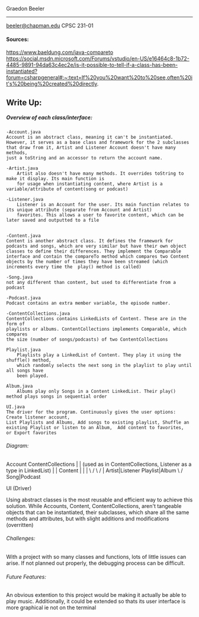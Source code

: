 Graedon Beeler
*******
beeler@chapman.edu
CPSC 231-01

#### Sources:
https://www.baeldung.com/java-compareto
https://social.msdn.microsoft.com/Forums/vstudio/en-US/e16464c8-1b72-4485-9891-94da63c4ec2e/is-it-possible-to-tell-if-a-class-has-been-instantiated?forum=csharpgeneral#:~:text=If%20you%20want%20to%20see,often%20it's%20being%20created%20directly.


## Write Up:

##### Overview of each class/interface:

	-Account.java
    Account is an abstract class, meaning it can't be instantiated.
    However, it serves as a base class and framework for the 2 subclasses
    that draw from it, Artist and Listener Account doesn't have many methods, 
    just a toString and an accessor to return the account name.

    -Artist.java
        Artist also doesn't have many methods. It overrides toString to make it display. Its main function is
        for usage when instantiating content, where Artist is a variable/attribute of content(song or podcast)

    -Listener.java
        Listener is an Account for the user. Its main function relates to its unique attribute (separate from Account and Artist) 
        favorites. This allows a user to favorite content, which can be later saved and outputted to a file


	-Content.java
	Content is another abstract class. It defines the framework for podcasts and songs, which are very similar but have their own object classes to define their differences. They implement the Comparable interface and contain the compareTo method which compares two Content objects by the number of times they have been streamed (which increments every time the  play() method is called)

	-Song.java
	not any different than content, but used to differentiate from a podcast

	-Podcast.java
	Podcast contains an extra member variable, the episode number.

	-ContentCollections.java
    ContentCollections contains LinkedLists of Content. These are in the form of
    playlists or albums. ContentCollections implements Comparable, which compares
    the size (number of songs/podcasts) of two ContentCollections

    Playlist.java
        Playlists play a LinkedList of Content. They play it using the shuffle() method,
        which randomly selects the next song in the playlist to play until all songs have
        been played.

    Album.java
        Albums play only Songs in a Content LinkedList. Their play() method plays songs in sequential order

	UI.java
    The driver for the program. Continuously gives the user options: Create listener account,
    List Playlists and Albums, Add songs to existing playlist, Shuffle an existing Playlist or listen to an Album,  Add content to favorites,
    or Export favorites 


###### Diagram:

Account        ContentCollections
    |                   |                 (used as in ContentCollections, Listener as a type in LinkedList)
    |                   |                     Content
    |                   |                          |
   \ /                 \ /                         |
Artist|Listener     Playlist|Album                \ /
                                               Song|Podcast
          
UI
(Driver)

Using abstract classes is the most reusable and efficient way to achieve this solution. While Accounts,
Content, ContentCollections, aren't tangeable objects that can be instantiated, their subclasses,
which share all the same methods and attributes, but with slight additions and
modifications (overritten)

###### Challenges:

With a project with so many classes and functions, lots of little issues can arise. If not planned out properly,
the debugging process can be difficult.

###### Future Features:
An obvious extention to this project would be making it actually be able to play music.
Additionally, it could be extended so thats its user interface is more graphical ie not on the terminal
